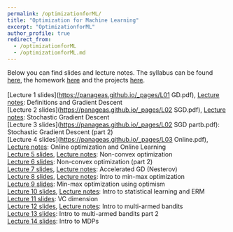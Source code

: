 ```yaml
---
permalink: /optimizationforML/
title: "Optimization for Machine Learning"
excerpt: "OptimizationforML"
author_profile: true
redirect_from: 
  - /optimizationforML
  - /optimizationforML.md
---
```

Below you can find slides and lecture notes. The syllabus can be found [here](https://panageas.github.io/files/syllabus.pdf), the homework [here](https://panageas.github.io/_pages/Homework.pdf) and the projects [here](https://panageas.github.io/_pages/projects.pdf).<br/> 
<br/>
[Lecture 1 slides](https://panageas.github.io/_pages/L01 GD.pdf), [Lecture notes](https://panageas.github.io/_pages/L01_LectureNotes.pdf): Definitions and Gradient Descent    <br/>
[Lecture 2 slides](https://panageas.github.io/_pages/L02 SGD.pdf), [Lecture notes](https://panageas.github.io/_pages/L02_LectureNotes.pdf): Stochastic Gradient Descent<br/>
[Lecture 3 slides](https://panageas.github.io/_pages/L02 SGD partb.pdf): Stochastic Gradient Descent (part 2)<br/>
[Lecture 4 slides](https://panageas.github.io/_pages/L03 Online.pdf), [Lecture notes](https://panageas.github.io/_pages/L03_LectureNotes.pdf): Online optimization and Online Learning <br/>
[Lecture 5 slides](https://panageas.github.io/_pages/slides_week4(partb).pdf), [Lecture notes](https://panageas.github.io/_pages/nonconvex.pdf): Non-convex optimization<br/>
[Lecture 6 slides](https://panageas.github.io/_pages/slides_week5.pdf): Non-convex optimization (part 2) <br/>
[Lecture 7 slides](https://panageas.github.io/_pages/slides_week6.pdf), [Lecture notes](https://panageas.github.io/_pages/L06_LectureNotes.pdf): Accelerated GD (Nesterov) <br/>
[Lecture 8 slides](https://panageas.github.io/_pages/slides_week7.pdf), [Lecture notes](https://panageas.github.io/_pages/GANs_scribe.pdf): Intro to min-max optimization <br/>
[Lecture 9 slides](https://panageas.github.io/_pages/slides_week7(part%20b).pdf): Min-max optimization using optimism <br/>
[Lecture 10 slides](https://panageas.github.io/_pages/slides_week8.pdf), [Lecture notes](https://panageas.github.io/_pages/stat-learning.pdf): Intro to statistical learning and ERM <br/>
[Lecture 11 slides](https://panageas.github.io/_pages/slides_week8(partb).pdf): VC dimension <br/>
[Lecture 12 slides](https://panageas.github.io/_pages/slides_week9.pdf), [Lecture notes](https://panageas.github.io/_pages/L09_LectureNotes.pdf): Intro to multi-armed bandits <br/>
[Lecture 13 slides](https://panageas.github.io/_pages/slides_week9(partb).pdf): Intro to multi-armed bandits part 2 <br/>
[Lecture 14 slides](https://panageas.github.io/_pages/slides_week10.pdf): Intro to MDPs <br/>
<br/>
